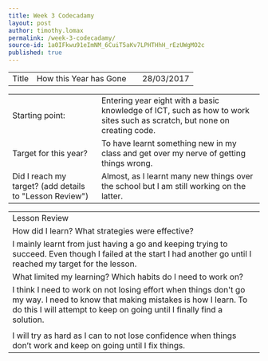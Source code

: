 ```yaml
---
title: Week 3 Codecadamy
layout: post
author: timothy.lomax
permalink: /week-3-codecadamy/
source-id: 1a0IFkwu91eImNM_6CuiT5aKv7LPHTHhH_rEzUWgMO2c
published: true
---
```

<table>
  <tr>
    <td>Title</td>
    <td>
How this Year has Gone</td>
    <td></td>
    <td>28/03/2017</td>
  </tr>
</table>


<table>
  <tr>
    <td>Starting point:</td>
    <td>Entering year eight with a basic knowledge of ICT, such as how to work sites such as scratch, but none on creating code.</td>
  </tr>
  <tr>
    <td>Target for this year?</td>
    <td>To have learnt something new in my class and get over my nerve of getting things wrong.</td>
  </tr>
  <tr>
    <td>Did I reach my target? 
(add details to "Lesson Review")</td>
    <td>Almost, as I learnt many new things over the school but I am still working on the latter.</td>
  </tr>
</table>


<table>
  <tr>
    <td>Lesson Review</td>
  </tr>
  <tr>
    <td>How did I learn? What strategies were effective? </td>
  </tr>
  <tr>
    <td>I mainly learnt from just having a go and keeping trying to succeed. Even though I failed at the start I had another go until I reached my target for the lesson.
</td>
  </tr>
  <tr>
    <td>What limited my learning? Which habits do I need to work on? </td>
  </tr>
  <tr>
    <td>I think I need to work on not losing effort when things don't go my way.  I need to know that making mistakes is how I learn. To do this I will attempt to keep on going until I finally find a solution.</td>
  </tr>
  <tr>
    <td></td>
  </tr>
  <tr>
    <td>I will try as hard as I can to not lose confidence when things don’t work and keep on going until
I fix things.  </td>
  </tr>
</table>


